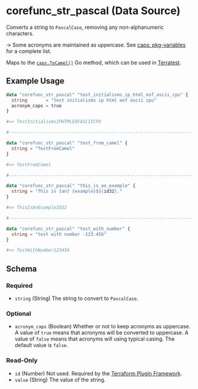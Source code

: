 <!--
---
page_title: "corefunc_str_pascal Data Source - corefunc"
subcategory: ""
description: |-
  Converts a string to PascalCase, removing any non-alphanumeric characters.
  -> Some acronyms are maintained as uppercase. See
  caps: pkg-variables https://pkg.go.dev/github.com/chanced/caps#pkg-variables for a complete list.
  Maps to the caps.ToCamel() https://pkg.go.dev/github.com/chanced/caps#ToCamel
  Go method, which can be used in Terratest https://terratest.gruntwork.io.
---
-->

# corefunc_str_pascal (Data Source)

Converts a string to `PascalCase`, removing any non-alphanumeric characters.

-> Some acronyms are maintained as uppercase. See
[caps: pkg-variables](https://pkg.go.dev/github.com/chanced/caps#pkg-variables) for a complete list.

Maps to the [`caps.ToCamel()`](https://pkg.go.dev/github.com/chanced/caps#ToCamel)
Go method, which can be used in [Terratest](https://terratest.gruntwork.io).

## Example Usage

```terraform
data "corefunc_str_pascal" "test_initialisms_ip_html_eof_ascii_cpu" {
  string       = "test initialisms ip html eof ascii cpu"
  acronym_caps = true
}

#=> TestInitialismsIPHTMLEOFASCIICPU

#-----------------------------------------------------------------------

data "corefunc_str_pascal" "test_from_camel" {
  string = "TestFromCamel"
}

#=> TestFromCamel

#-----------------------------------------------------------------------

data "corefunc_str_pascal" "this_is_an_example" {
  string = "This is [an] {example}$${id32}."
}

#=> ThisIsAnExampleID32

#-----------------------------------------------------------------------

data "corefunc_str_pascal" "test_with_number" {
  string = "test with number -123.456"
}

#=> TestWithNumber123456
```

<!-- schema generated by tfplugindocs -->
## Schema

### Required

* `string` (String) The string to convert to `PascalCase`.

### Optional

* `acronym_caps` (Boolean) Whether or not to keep acronyms as uppercase. A value of `true` means that acronyms will be converted to uppercase. A value of `false` means that acronyms will using typical casing. The default value is `false`.

### Read-Only

* `id` (Number) Not used. Required by the [Terraform Plugin Framework](https://developer.hashicorp.com/terraform/plugin/framework).
* `value` (String) The value of the string.

<!-- Preview the provider docs with the Terraform registry provider docs preview tool: https://registry.terraform.io/tools/doc-preview -->
